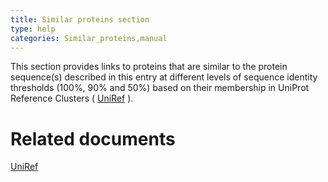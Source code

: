 ```yaml
---
title: Similar proteins section
type: help
categories: Similar_proteins,manual
---
```


This section provides links to proteins that are similar to the protein sequence(s) described in this entry at different levels of sequence identity thresholds (100%, 90% and 50%) based on their membership in UniProt Reference Clusters ( [UniRef](https://www.uniprot.org/help/uniref) ).

# Related documents

[UniRef](https://www.uniprot.org/help/uniref)
